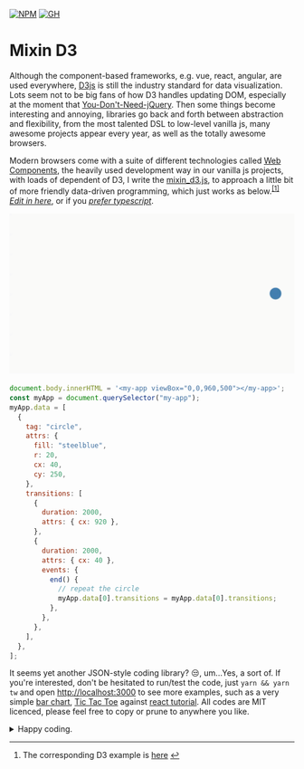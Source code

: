 [![NPM](https://img.shields.io/badge/npm-CB3837?style=for-the-badge&logo=npm&logoColor=white)](https://www.npmjs.com/package/mixin_d3)
[![GH](https://img.shields.io/badge/GitHub%20Pages-222222?style=for-the-badge&logo=GitHub%20Pages&logoColor=white)](https://vegertar.github.io/mixin_d3/)

# Mixin D3

Although the component-based frameworks, e.g. vue, react, angular, are used everywhere, [D3js](https://d3js.org/) is still the industry standard for data visualization. Lots seem not to be big fans of how D3 handles updating DOM, especially at the moment that [You-Don't-Need-jQuery](https://github.com/nefe/You-Dont-Need-jQuery). Then some things become interesting and annoying, libraries go back and forth between abstraction and flexibility, from the most talented DSL to low-level vanilla js, many awesome projects appear every year, as well as the totally awesome browsers.

Modern browsers come with a suite of different technologies called [Web Components](https://developer.mozilla.org/en-US/docs/Web/Web_Components), the heavily used development way in our vanilla js projects, with loads of dependent of D3, I write the [mixin_d3.js](/lib/mixin_d3.js), to approach a little bit of more friendly data-driven programming, which just works as below.<sup class="footnote-ref"><a href="#fn1" id="fnref1">[1]</a></sup> [_Edit in here_](https://stackblitz.com/edit/js-c6aqfb?file=index.js), or if you [_prefer typescript_](https://codesandbox.io/s/long-violet-7d9ehm?file=/src/index.ts).

<div class="repeat-circle">
  <img src="media/repeat-circle.gif" alt="repeat circle">

```js
document.body.innerHTML = '<my-app viewBox="0,0,960,500"></my-app>';
const myApp = document.querySelector("my-app");
myApp.data = [
  {
    tag: "circle",
    attrs: {
      fill: "steelblue",
      r: 20,
      cx: 40,
      cy: 250,
    },
    transitions: [
      {
        duration: 2000,
        attrs: { cx: 920 },
      },
      {
        duration: 2000,
        attrs: { cx: 40 },
        events: {
          end() {
            // repeat the circle
            myApp.data[0].transitions = myApp.data[0].transitions;
          },
        },
      },
    ],
  },
];
```

</div>

It seems yet another JSON-style coding library? 😒, um...Yes, a sort of. If you're interested, don't be hesitated to run/test the code, just `yarn && yarn tw` and open [http://localhost:3000](http://localhost:3000) to see more examples, such as a very simple [bar chart](/__tests__/lib/bar_chart.js), [Tic Tac Toe](/__tests__/lib/tic_tac_toe.js) against [react tutorial](https://reactjs.org/tutorial/tutorial.html#completing-the-game). All codes are MIT licenced, please feel free to copy or prune to anywhere you like.

<details>
  <summary>
    Happy coding.
  </summary>

<br/>

> NOTE: _Following contents are modified from [reactjs](https://github.com/reactjs/reactjs.org) along with [CC-BY-4.0 license](https://github.com/reactjs/reactjs.org/blob/main/LICENSE-DOCS.md)._

- [Mixin D3](#mixin-d3)
  - [Hello World](#hello-world)
  - [Rendering Children](#rendering-children)
    - [Rendering children into the DOM](#rendering-children-into-the-dom)
    - [Updating the Rendered Element](#updating-the-rendered-element)
    - [Only Updates What’s Necessary?](#only-updates-whats-necessary)

## Hello World

The smallest mixin_d3 example looks like this:

```js
<script type="module">
  window.customElements.define(
    "my-app",
    class extends MixinD3 {
      connectedCallback() {
        super.connectedCallback();
        this.data = [{ tag: "h1", text: "Hello, World" }];
      }
    }
  );
</script>

<my-app></my-app>
```

It displays a heading saying "Hello, world!" on the page.

**[Try it on CodePen](https://codepen.io/vegertar/pen/MWQRybP)**

Click the link above to open an online editor. Feel free to make some changes, and see how they affect the output. Most pages in this guide will have editable examples like this one.

## Rendering Children

Children are the smallest building blocks of mixin_d3 Web Components.

A child describes what you want to see on the screen:

```js
const children = [{ tag: "h1", text: "Hello, world" }];
```

Unlike browser DOM elements, mixin_d3 children are JSON-like objects, and are cheap to create. mixin_d3 takes care of updating the DOM to match the children.

### Rendering children into the DOM

Let's say there is a `<my-app>` somewhere you have created from [Hello World](#hello-world) section in your HTML file:

```html
<my-app>
  <h1>Hello, World</h1>
</my-app>
```

By default, a custom element itself or its attached `shadowRoot` is the "root" DOM node where mixin_d3 will render children at. In the case of `<my-app>` the `root` is itself.

To render mixin_d3 children, simply assigns the array to `myApp.data`:

```js
document.querySelector("my-app").data = [{ tag: "h1", text: "Hello, world" }];
```

**Toggle on the Console panel in [Hello World](https://codepen.io/vegertar/pen/MWQRybP) example and paste the above code.**

It displays "Hello, world" on the page.

### Updating the Rendered Element

mixin_d3 children are [changelog](https://en.wikipedia.org/wiki/Changelog). Once you create a child datum, you can change its attributes, properties, etc.. A child is merely a set of modifications, unlike react's element which depicts a full state of UI.

With our knowledge so far, one way to update the UI is just mutate `this.data`.

Consider this ticking clock example:

```js
class MyApp extends MixinD3 {
  connectedCallback() {
    super.connectedCallback();
    this.data = [
      { tag: "h1", text: "Hello, world!" },
      { tag: "h2", key: (d) => d },
    ];

    setInterval(() => {
      this.data[1].data = ["It is ", new Date().toLocaleTimeString(), "."];
    }, 1000);
  }
}
```

**[Try it on CodePen](https://codepen.io/vegertar/pen/KKQYRyW)**

It sets `this.data[1].text` every second from a [`setInterval()`](https://developer.mozilla.org/en-US/docs/Web/API/WindowTimers/setInterval) callback.

### Only Updates What’s Necessary?

Short answer is can. Unlike react acts as a black box for DOM comparison, mixin_d3 derives d3 which maps data to node explicitly by either `index` or `key` to determine if to create/update/destroy a node. In last example we use the `key` function `(d) => d` to let d3 identify &lt;h2&gt;'s children by data itself, i.e. `"It is " `, `` `${new Date().toLocaleTimeString()}` `` and `"."`.

You can verify by inspecting the [last example](https://codepen.io/vegertar/pen/KKQYRyW) with the browser tools:

![Only Updates What’s Necessary](media/Only-Updates-Whats-Necessary.gif)

Even though we reset the children array describing the whole UI tree on every tick, only the text node whose contents have changed gets updated by the way [how d3-selection works with a `key`](https://bost.ocks.org/mike/selection/#key). If you remove it, you will see nothing changed after the first rendering for such children.

</details>

<hr class="footnotes-sep">
<section class="footnotes">
  <ol class="footnotes-list">
    <li id="fn1" class="footnote-item">
      <p>The corresponding D3 example is
        <a href="https://bl.ocks.org/d3noob/bf44061b1d443f455b3f857f82721372">here</a>
        <a href="#fnref1" class="footnote-backref">↩</a>
      </p>
    </li>
  </ol>
</section>
